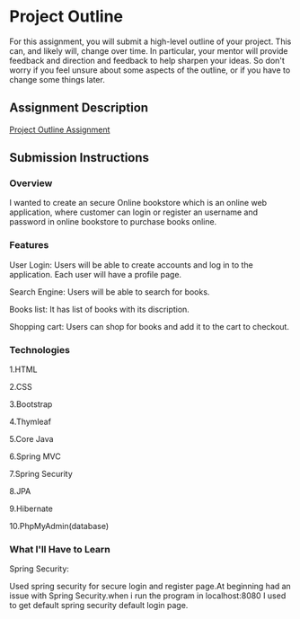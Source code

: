 # Project Outline
For this assignment, you will submit a high-level outline of your project. This can, and likely will, change over time. In particular, your mentor will provide feedback and direction and feedback to help sharpen your ideas. So don't worry if you feel unsure about some aspects of the outline, or if you have to change some things later.

## Assignment Description
[Project Outline Assignment](https://education.launchcode.org/liftoff/assignments/project-outline/)

## Submission Instructions

### Overview
I wanted to create an secure Online bookstore which is an online web application, where customer can login or register an username and password in online bookstore to purchase books online.
### Features
User Login: Users will be able to create accounts and log in to the application. Each user will have a profile page.

Search Engine: Users will be able to search for books.

Books list: It has list of books with its discription.

Shopping cart: Users can shop for books and add it to the cart to checkout.
### Technologies
1.HTML

2.CSS

3.Bootstrap

4.Thymleaf

5.Core Java

6.Spring MVC

7.Spring Security

8.JPA

9.Hibernate

10.PhpMyAdmin(database)

### What I'll Have to Learn
Spring Security:

Used spring security for secure login and register page.At beginning had an issue with Spring Security.when i run the program in localhost:8080 I used to get default spring security default login page.
